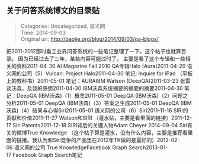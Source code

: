 关于问答系统博文的目录贴
---
    
> Categories: Uncategorized, 语义网  
> Time: 2014-09-03  
> Original url: <http://baojie.org/blog/2014/09/03/qa-blogs/>
    
把2011-2012那时看工业界问答系统的一些笔记整理了一下。这个帖子也就算目录。 因为已经过去了三年，某些内容可能过时了。 主要是看了这个专辑和一些相关的资料2011-04-30 AI Magazine Fall 2010 QA专辑Halo (Aura)2011-04-29 语义网的公司（5）Vulcan: Project Halo2011-04-30 笔记: Inquire for iPad （平板上的教科书）2011-05-01 笔记：AURAIBM Watson (DeepQA)2011-03-23 张雷谈沃森，及我的感想2011-04-30 IBM沃森系统摘要的摘要的摘要2011-04-30 笔记：DeepQA (IBM沃森)（1）概览2011-05-01 DeepQA (IBM沃森)（2）问题之分析2011-05-01 DeepQA (IBM沃森)（3）答案之生成2011-05-01 DeepQA (IBM沃森)（4）结果与心得Siri2011-05-01 语义网的公司（6）Siri2011-11-16 SIRI的贡献和价值2011-11-27 Watson和SIRI （灌水贴，主要是看里面的链接）2011-12-17 Siri Patents2011-12-18 SIRI背后的关键人物Adam Cheyer 2014-09-04 Siri有关的微博True Knowledge （这个帖子算是灌水，没有什么内容，主要是推荐看里面的链接。我认为和Siri竞争的产品里在2012年TK做的是最好的）2012-02-06 语义网的公司 True KnowledgeFacebook Graph Search2013-01-17 Facebook Graph Search笔记     
    